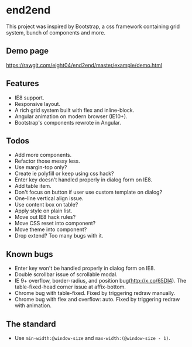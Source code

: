 end2end
=======
This project was inspired by Bootstrap, a css framework containing grid system, bunch of components and more.

Demo page
---------
<https://rawgit.com/eight04/end2end/master/example/demo.html>

Features
--------
* IE8 support.
* Responsive layout.
* A rich grid system built with flex and inline-block.
* Angular animation on modern browser (IE10+).
* Bootstrap's components rewrote in Angular.

Todos
-----
* Add more components.
* Refactor those messy less.
* Use margin-top only?
* Create ie polyfill or keep using css hack?
* Enter key doesn't handled properly in dialog form on IE8.
* Add table item.
* Don't focus on button if user use custom template on dialog?
* One-line vertical align issue.
* Use content box on table?
* Apply style on plain list.
* Move out IE8 hack rules?
* Move CSS reset into component?
* Move theme into component?
* Drop extend? Too many bugs with it.

Known bugs
----------
* Enter key won't be handled properly in dialog form on IE8.
* Double scrollbar issue of scrollable modal.
* IE 9+ overflow, border-radius, and position bug(http://x.co/65DI4). The table-fixed-head corner issue at affix-bottom.
* Chrome bug with table-fixed. Fixed by triggering redraw manually.
* Chrome bug with flex and overflow: auto. Fixed by triggering redraw with animation.

The standard
------------
* Use `min-width:@window-size` and `max-width:(@window-size - 1)`.
